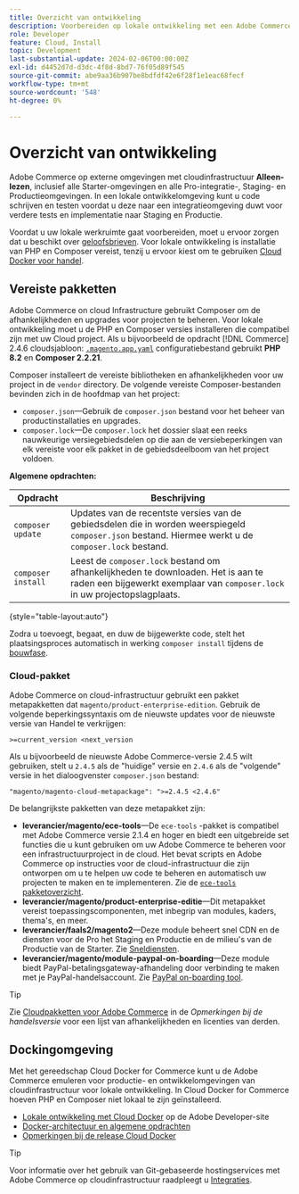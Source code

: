 ```yaml
---
title: Overzicht van ontwikkeling
description: Voorbereiden op lokale ontwikkeling met een Adobe Commerce-project voor cloudinfrastructuur.
role: Developer
feature: Cloud, Install
topic: Development
last-substantial-update: 2024-02-06T00:00:00Z
exl-id: d4452d7d-d3dc-4f8d-8bd7-76f05d89f545
source-git-commit: abe9aa36b907be8bdfdf42e6f28f1e1eac68fecf
workflow-type: tm+mt
source-wordcount: '548'
ht-degree: 0%

---
```


# Overzicht van ontwikkeling

Adobe Commerce op externe omgevingen met cloudinfrastructuur **Alleen-lezen**, inclusief alle Starter-omgevingen en alle Pro-integratie-, Staging- en Productieomgevingen. In een lokale ontwikkelomgeving kunt u code schrijven en testen voordat u deze naar een integratieomgeving duwt voor verdere tests en implementatie naar Staging en Productie.

Voordat u uw lokale werkruimte gaat voorbereiden, moet u ervoor zorgen dat u beschikt over [geloofsbrieven](../../get-started/prepare-workspace.md). Voor lokale ontwikkeling is installatie van PHP en Composer vereist, tenzij u ervoor kiest om te gebruiken [Cloud Docker voor handel](#docker-environment).

## Vereiste pakketten

Adobe Commerce on cloud Infrastructure gebruikt Composer om de afhankelijkheden en upgrades voor projecten te beheren. Voor lokale ontwikkeling moet u de PHP en Composer versies installeren die compatibel zijn met uw Cloud project. Als u bijvoorbeeld de opdracht [!DNL Commerce] 2.4.6 cloudsjabloon: [`.magento.app.yaml`](https://github.com/magento/magento-cloud/blob/2.4.6/.magento.app.yaml) configuratiebestand gebruikt **PHP 8.2** en **Composer 2.2.21**.

Composer installeert de vereiste bibliotheken en afhankelijkheden voor uw project in de `vendor` directory. De volgende vereiste Composer-bestanden bevinden zich in de hoofdmap van het project:

- `composer.json`—Gebruik de `composer.json` bestand voor het beheer van productinstallaties en upgrades.
- `composer.lock`—De `composer.lock` het dossier slaat een reeks nauwkeurige versiegebiedsdelen op die aan de versiebeperkingen van elk vereiste voor elk pakket in de gebiedsdeelboom van het project voldoen.

**Algemene opdrachten:**

| Opdracht | Beschrijving |
|--------------------|----------------------------------------------------------------------------------------------------------------------------------------------------------|
| `composer update` | Updates van de recentste versies van de gebiedsdelen die in worden weerspiegeld `composer.json` bestand. Hiermee werkt u de `composer.lock` bestand. |
| `composer install` | Leest de `composer.lock` bestand om afhankelijkheden te downloaden. Het is aan te raden een bijgewerkt exemplaar van `composer.lock` in uw projectopslagplaats. |

{style="table-layout:auto"}

Zodra u toevoegt, begaat, en duw de bijgewerkte code, stelt het plaatsingsproces automatisch in werking `composer install` tijdens de [bouwfase](../deploy/process.md#build-phase-build-phase).

### Cloud-pakket

Adobe Commerce on cloud-infrastructuur gebruikt een pakket metapakketten dat `magento/product-enterprise-edition`. Gebruik de volgende beperkingssyntaxis om de nieuwste updates voor de nieuwste versie van Handel te verkrijgen:

```text
>=current_version <next_version
```

Als u bijvoorbeeld de nieuwste Adobe Commerce-versie 2.4.5 wilt gebruiken, stelt u `2.4.5` als de &quot;huidige&quot; versie en `2.4.6` als de &quot;volgende&quot; versie in het dialoogvenster `composer.json` bestand:

```text
"magento/magento-cloud-metapackage": ">=2.4.5 <2.4.6"
```

De belangrijkste pakketten van deze metapakket zijn:

- **leverancier/magento/ece-tools**—De `ece-tools` -pakket is compatibel met Adobe Commerce versie 2.1.4 en hoger en biedt een uitgebreide set functies die u kunt gebruiken om uw Adobe Commerce te beheren voor een infrastructuurproject in de cloud. Het bevat scripts en Adobe Commerce op instructies voor de cloud-infrastructuur die zijn ontworpen om u te helpen uw code te beheren en automatisch uw projecten te maken en te implementeren. Zie de [`ece-tools` pakketoverzicht](../dev-tools/package-overview.md).
- **leverancier/magento/product-enterprise-editie**—Dit metapakket vereist toepassingscomponenten, met inbegrip van modules, kaders, thema&#39;s, en meer.
- **leverancier/faals2/magento2**—Deze module beheert snel CDN en de diensten voor de Pro het Staging en Productie en de milieu&#39;s van de Productie van de Starter. Zie [Sneldiensten](/help/cloud-guide/cdn/fastly.md#fastly-cdn-module-for-magento-2).
- **leverancier/magento/module-paypal-on-boarding**—Deze module biedt PayPal-betalingsgateway-afhandeling door verbinding te maken met je PayPal-handelsaccount. Zie [PayPal on-boarding tool](../store/paypal.md).

>[!TIP]
>
>Zie [Cloudpakketten voor Adobe Commerce](/help/cloud-guide/release-notes/cloud-packages.md) in de _Opmerkingen bij de handelsversie_ voor een lijst van afhankelijkheden en licenties van derden.

## Dockingomgeving

Met het gereedschap Cloud Docker for Commerce kunt u de Adobe Commerce emuleren voor productie- en ontwikkelomgevingen van cloudinfrastructuur voor lokale ontwikkeling. In Cloud Docker for Commerce hoeven PHP en Composer niet lokaal te zijn geïnstalleerd.

- [Lokale ontwikkeling met Cloud Docker](https://developer.adobe.com/commerce/cloud-tools/docker/setup/) op de Adobe Developer-site
- [Docker-architectuur en algemene opdrachten](../dev-tools/cloud-docker.md)
- [Opmerkingen bij de release Cloud Docker](../release-notes/cloud-docker.md)

>[!TIP]
>
>Voor informatie over het gebruik van Git-gebaseerde hostingservices met Adobe Commerce op cloudinfrastructuur raadpleegt u [Integraties](../integrations/overview.md).

